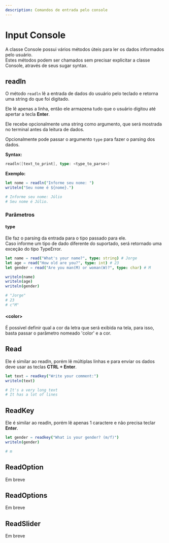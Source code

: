```yaml
---
description: Comandos de entrada pelo console
---
```


# Input Console

A classe Console possui vários métodos úteis para ler os dados informados pelo usuário.\
Estes métodos podem ser chamados sem precisar explicitar a classe Console, através de seus sugar syntax.

## readln

O método `readln` lê a entrada de dados do usuário pelo teclado e retorna uma string do que foi digitado.

Ele lê apenas a linha, então ele armazena tudo que o usuário digitou até apertar a tecla **Enter**.

Ele recebe opcionalmente uma string como argumento, que será mostrada no terminal antes da leitura de dados.

Opcionalmente pode passar o argumento `type` para fazer o parsing dos dados.

**Syntax:**

```go
readln([text_to_print], type: <type_to_parse>)
```

**Exemplo:**

```nim
let nome = readln("Informe seu nome: ")
writeln("Seu nome é ${nome}.")

# Informe seu nome: Júlio
# Seu nome é Júlio.
```

### Parâmetros

#### type

Ele faz o parsing da entrada para o tipo passado para ele.\
Caso informe um tipo de dado diferente do suportado, será retornado uma exceção do tipo TypeError.

```nim
let name = read("What's your name?", type: string) # Jorge
let age = read("How old are you?", type: int) # 23
let gender = read("Are you man(M) or woman(W)?", type: char) # M

writeln(name)
writeln(age)
writeln(gender)

# "Jorge"
# 23
# c"M"
```

#### \<color>

É possível definir qual a cor da letra que será exibida na tela, para isso, basta passar o parâmetro nomeado 'color' e a cor.

## Read

Ele é similar ao readln, porém lê  múltiplas linhas e para enviar os dados deve usar as teclas **CTRL + Enter**.

```nim
let text = readkey("Write your comment:")
writeln(text)

# It's a very long text
# It has a lot of lines
```

## ReadKey

Ele é similar ao readln, porém lê apenas 1 caractere e não precisa teclar **Enter**.

```nim
let gender = readkey("What is your gender? (m/f)")
writeln(gender)

# m
```

## ReadOption

Em breve

## ReadOptions

Em breve

## ReadSlider

Em breve
